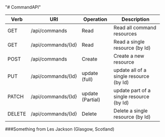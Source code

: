 "# CommandAPI" 

Verb | URI | Operation | Description
---- | --- | --------- | -----------     
GET | /api/commands | Read | Read all command resources
GET | /api/commands/{Id} | Read | Read a single resource (by Id)
POST | /api/commands | Create | Create a new resource
PUT | /api/commands/{Id} | update (full) | update all of a single resource (by Id)
PATCH | /api/commands/{Id} | update (Partial) | update part of a single resource (by Id)
DELETE | /api/commands/{Id} | Delete | Delete a single resource (by Id)

###Something from Les Jackson (Glasgow, Scotland)